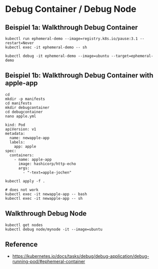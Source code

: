 # Debug Container / Debug Node 

## Beispiel 1a: Walkthrough  Debug Container 

```
kubectl run ephemeral-demo --image=registry.k8s.io/pause:3.1 --restart=Never
kubectl exec -it ephemeral-demo -- sh

kubectl debug -it ephemeral-demo --image=ubuntu --target=ephemeral-demo

```

## Beispiel 1b: Walkthrough Debug Container with apple-app 

```
cd
mkdir -p manifests
cd manifests
mkdir debugcontainer
cd debugcontainer
nano apple.yml
```


```
kind: Pod
apiVersion: v1
metadata:
  name: newapple-app
  labels:
    app: apple
spec:
  containers:
    - name: apple-app
      image: hashicorp/http-echo
      args:
        - "-text=apple-jochen"
```

```
kubectl apply -f .
```

```
# does not work
kubectl exec -it newapple-app -- bash
kubectl exec -it newapple-app -- sh
```





## Walkthrough Debug Node 

```
kubectl get nodes 
kubectl debug node/mynode -it --image=ubuntu
```



## Reference 

  * https://kubernetes.io/docs/tasks/debug/debug-application/debug-running-pod/#ephemeral-container
